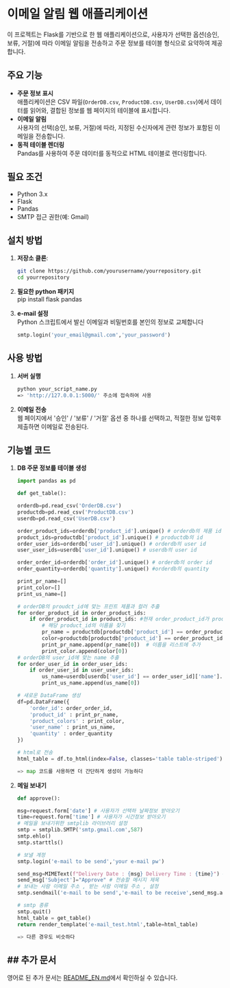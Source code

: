 # 이메일 알림 웹 애플리케이션

이 프로젝트는 Flask를 기반으로 한 웹 애플리케이션으로, 사용자가 선택한 옵션(승인, 보류, 거절)에 따라 이메일 알림을 전송하고 주문 정보를 테이블 형식으로 요약하여 제공합니다.

## 주요 기능

- **주문 정보 표시** <br>
    애플리케이션은 CSV 파일(`OrderDB.csv`, `ProductDB.csv`, `UserDB.csv`)에서 데이터를 읽어와, 결합된 정보를 웹 페이지의 테이블에 표시합니다.
- **이메일 알림** <br>
    사용자의 선택(승인, 보류, 거절)에 따라, 지정된 수신자에게 관련 정보가 포함된 이메일을 전송합니다.
- **동적 테이블 렌더링** <br>
     Pandas를 사용하여 주문 데이터를 동적으로 HTML 테이블로 렌더링합니다.

## 필요 조건

- Python 3.x
- Flask
- Pandas
- SMTP 접근 권한(예: Gmail)

## 설치 방법

1. **저장소 클론**:
   ```bash
   git clone https://github.com/yourusername/yourrepository.git
   cd yourrepository

2. **필요한 python 패키지** <br>
    pip install flask pandas

3. **e-mail 설정** <br>
    Python 스크립트에서 발신 이메일과 비밀번호를 본인의 정보로 교체합니다
    ```python
    smtp.login('your_email@gmail.com','your_password')

## 사용 방법

1. **서버 실행**
    ```bash
    python your_script_name.py
    => 'http://127.0.0.1:5000/' 주소에 접속하여 사용

2. **이메일 전송** <br>
    웹 페이지에서 '승인' / '보류' / '거절' 옵션 중 하나를 선택하고, 적절한 정보 입력후 제출하면 이메일로 전송된다.

## 기능별 코드

1. **DB 주문 정보를 테이블 생성**
    ```python
    import pandas as pd

    def get_table():

    orderdb=pd.read_csv('OrderDB.csv')
    productdb=pd.read_csv('ProductDB.csv')
    userdb=pd.read_csv('UserDB.csv')

    order_product_ids=orderdb['product_id'].unique() # orderdb의 제품 id
    product_ids=productdb['product_id'].unique() # productdb의 id
    order_user_ids=orderdb['user_id'].unique() # orderdb의 user id
    user_user_ids=userdb['user_id'].unique() # userdb의 user id

    order_order_id=orderdb['order_id'].unique() # orderdb의 order id
    order_quantity=orderdb['quantity'].unique() #orderdb의 quantity

    print_pr_name=[]
    print_color=[]
    print_us_name=[]

    # orderDB의 proudct_id에 맞는 프린트 제품과 컬러 추출
    for order_product_id in order_product_ids:
        if order_product_id in product_ids: #현재 order_product_id가 product_ids 배열에 있는지 확인합니다.
            # 해당 product_id의 이름을 찾기
            pr_name = productdb[productdb['product_id'] == order_product_id]['name'].values
            color=productdb[productdb['product_id'] == order_product_id]['color'].values
            print_pr_name.append(pr_name[0])  # 이름을 리스트에 추가
            print_color.append(color[0])
    # orderDB의 user_id에 맞는 name 추출
    for order_user_id in order_user_ids:
        if order_user_id in user_user_ids:
            us_name=userdb[userdb['user_id'] == order_user_id]['name'].values
            print_us_name.append(us_name[0])
    
    # 새로운 DataFrame 생성
    df=pd.DataFrame({
        'order_id': order_order_id,
        'product_id' : print_pr_name,
        'product_colors' : print_color,
        'user_name' : print_us_name,
        'quantity' : order_quantity
    })

    # html로 전송
    html_table = df.to_html(index=False, classes='table table-striped')
    
    => map 코드를 사용하면 더 간단하게 생성이 가능하다 

2. **메일 보내기**
    ```python
    def approve(): 

    msg=request.form['date'] # 사용자가 선택하 날짜정보 받아오기
    time=request.form['time'] # 사용자가 시간정보 받아오기
    # 메일을 보내기위한 smtplib 라이브러리 설정 
    smtp = smtplib.SMTP('smtp.gmail.com',587)
    smtp.ehlo()
    smtp.starttls()

    # 보낼 계정
    smtp.login('e-mail to be send','your e-mail pw')

    send_msg=MIMEText(f"Delivery Date : {msg} Delivery Time : {time}") # 전송할 메시지 내용
    send_msg['Subject']="Approve" # 전송할 메시지 제목 
    # 보내는 사람 이메일 주소 , 받는 사람 이메일 주소 , 설정 
    smtp.sendmail('e-mail to be send','e-mail to be receive',send_msg.as_string())
    
    # smtp 종류
    smtp.quit()
    html_table = get_table()
    return render_template('e-mail_test.html',table=html_table)

    => 다른 경우도 비슷하다 

## ## 추가 문서

영어로 된 추가 문서는 [README_EN.md](README_EN.md)에서 확인하실 수 있습니다.
